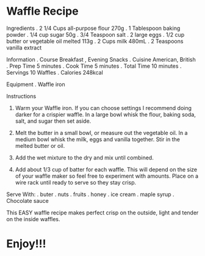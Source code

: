 # Waffle Recipe

Ingredients
. 2 1/4 Cups      all-purpose flour                     270g
. 1 Tablespoon    baking powder
. 1/4 cup         sugar                                 50g
. 3/4 Teaspoon    salt
. 2 large         eggs
. 1/2 cup         butter or vegetable oil melted        113g
. 2 Cups          milk                                  480mL
. 2 Teaspoons     vanilla extract


Information
. Course        Breakfast , Evening Snacks
. Cuisine       American, British
. Prep Time     5 minutes
. Cook Time     5 minutes
. Total Time    10 minutes
. Servings      10 Waffles
. Calories      248kcal


Equipment
. Waffle iron

Instructions
1. Warm your Waffle iron. If you can choose settings I recommend doing darker for a crispier waffle.
In a large bowl whisk the flour, baking soda, salt, and sugar then set aside.

2. Melt the butter in a small bowl, or measure out the vegetable oil. In a medium bowl whisk the milk,
eggs and vanilla together. Stir in the melted butter or oil.

3. Add the wet mixture to the dry and mix until combined.

4. Add about 1/3 cup of batter for each waffle. This will depend on the size of your waffle maker 
so feel free to experiment with amounts. Place on a wire rack until ready to serve so they stay crisp.


Serve With:
. buter
. nuts
. fruits
. honey 
. ice cream
. maple syrup
. Chocolate sauce

This EASY waffle recipe makes perfect crisp on the outside, light and tender on the inside waffles.

# Enjoy!!!
